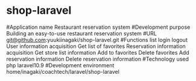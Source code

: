 # shop-laravel
#Application name
 Restaurant reservation system
#Development purpose
 Building an easy-to-use restaurant reservation system
#URL
 git@github.com:yuukiinagaki/shop-laravel.git
#Functions list
 login
 logout
 User information acquisition
 Get list of favorites
 Reservation information acquisition
 Get store list information
 Add to favorites
 Delete favorites
 Add reservation information
 Delete reservation information
#Technology used
 php
 laravel10.9
#Development environment
 home/inagaki/coachtech/laravel/shop-laravel
 
 
 
